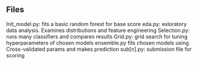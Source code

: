 Files
-------------

Init_model.py: fits a basic random forest for base score
eda.py: exloratory data analysis. Examines distributions and feature engineering
Selection.py: runs many classifiers and compares results
Grid.py: grid search for tuning hyperparameters of chosen models
ensemble.py fits chosen models using Cross-validated params and makes prediction
sub[n].py: submission file for scoring
